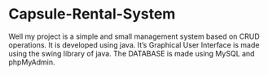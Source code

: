 # Capsule-Rental-System
Well my project is a simple and small management system based on CRUD operations.
It is developed using java. It’s Graphical User Interface is made using the swing library of java. The DATABASE is made using MySQL and phpMyAdmin.
